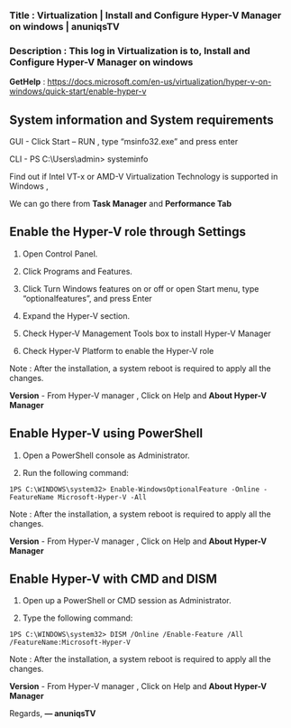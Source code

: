 
### Title : Virtualization | Install and Configure Hyper-V Manager on windows | anuniqsTV

### Description : This log in Virtualization is to, Install and Configure Hyper-V Manager on windows

**GetHelp** : https://docs.microsoft.com/en-us/virtualization/hyper-v-on-windows/quick-start/enable-hyper-v

## System information and System requirements

GUI - Click Start – RUN , type “msinfo32.exe” and press enter

CLI - PS C:\Users\admin> systeminfo

Find out if Intel VT-x or AMD-V Virtualization Technology is supported in Windows ,

We can go there from **Task Manager** and **Performance Tab**

## Enable the Hyper-V role through Settings

1.  Open Control Panel.
    
2.  Click Programs and Features.
    
3.  Click Turn Windows features on or off or open Start menu, type “optionalfeatures”, and press Enter
    
4.  Expand the Hyper-V section.
    
5.  Check Hyper-V Management Tools box to install Hyper-V Manager
    
6.  Check Hyper-V Platform to enable the Hyper-V role
    

Note : After the installation, a system reboot is required to apply all the changes.

**Version** - From Hyper-V manager , Click on Help and **About Hyper-V Manager**

## Enable Hyper-V using PowerShell

1.  Open a PowerShell console as Administrator.
    
2.  Run the following command:
    

`1PS C:\WINDOWS\system32> Enable-WindowsOptionalFeature -Online -FeatureName Microsoft-Hyper-V -All`

Note : After the installation, a system reboot is required to apply all the changes.

**Version** - From Hyper-V manager , Click on Help and **About Hyper-V Manager**

## Enable Hyper-V with CMD and DISM

1.  Open up a PowerShell or CMD session as Administrator.
    
2.  Type the following command:
    

`1PS C:\WINDOWS\system32> DISM /Online /Enable-Feature /All /FeatureName:Microsoft-Hyper-V`

Note : After the installation, a system reboot is required to apply all the changes.

**Version** - From Hyper-V manager , Click on Help and **About Hyper-V Manager**

Regards, **— anuniqsTV**
